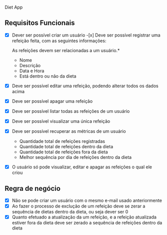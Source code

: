 Diet App

## Requisitos Funcionais

-[x] Dever ser possível criar um usuário -[x] Deve ser possível registrar uma refeição feita, com as seguintes informações:

    As refeições devem ser relacionadas a um usuário.*

    - Nome
    - Descrição
    - Data e Hora
    - Está dentro ou não da dieta

- [x] Deve ser possível editar uma refeição, podendo alterar todos os dados acima
- [x] Deve ser possível apagar uma refeição
- [x] Deve ser possível listar todas as refeições de um usuário
- [x] Deve ser possível visualizar uma única refeição
- [x] Deve ser possível recuperar as métricas de um usuário
  - Quantidade total de refeições registradas
  - Quantidade total de refeições dentro da dieta
  - Quantidade total de refeições fora da dieta
  - Melhor sequência por dia de refeições dentro da dieta
- [x] O usuário só pode visualizar, editar e apagar as refeições o qual ele criou

## Regra de negócio

- [x] Não se pode criar um usuário com o mesmo e-mail usado anteriormente
- [x] Ao fazer o processo de exclução de um refeição deve se zerar a sequência de dietas dentro da dieta, ou seja dever ser 0
- [x] Quanto efetuado a atualização da um refeição, e a refeição atualizada estiver fora da dieta deve ser zerado a sequência de refeições dentro da dieta
